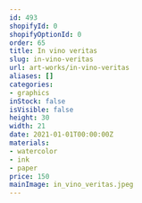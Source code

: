```yaml
---
id: 493
shopifyId: 0
shopifyOptionId: 0
order: 65
title: In vino veritas
slug: in-vino-veritas
url: art-works/in-vino-veritas
aliases: []
categories:
- graphics
inStock: false
isVisible: false
height: 30
width: 21
date: 2021-01-01T00:00:00Z
materials:
- watercolor
- ink
- paper
price: 150
mainImage: in_vino_veritas.jpeg
---
```

